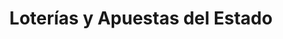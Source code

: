 ---
title: "Loterías y Apuestas del Estado"
url: /oleiros/loterias-y-apuestas-del-estado/
shop: Lotterie
---